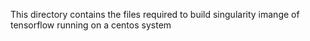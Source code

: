 This directory contains the files required to build singularity imange of tensorflow running on a centos system
